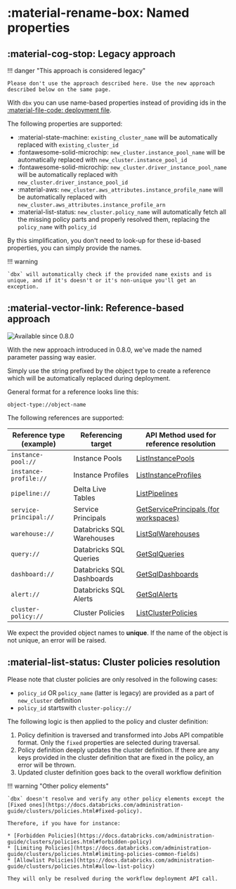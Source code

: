 # :material-rename-box: Named properties

## :material-cog-stop: Legacy approach

!!! danger "This approach is considered legacy"

    Please don't use the approach described here. Use the new approach described below on the same page.

With `dbx` you can use name-based properties instead of providing ids in
the [:material-file-code: deployment file](../reference/deployment.md).

The following properties are supported:

- :material-state-machine: `existing_cluster_name` will be automatically replaced with `existing_cluster_id`
- :fontawesome-solid-microchip: `new_cluster.instance_pool_name` will be automatically replaced
  with `new_cluster.instance_pool_id`
- :fontawesome-solid-microchip: `new_cluster.driver_instance_pool_name` will be automatically replaced
  with `new_cluster.driver_instance_pool_id`
- :material-aws: `new_cluster.aws_attributes.instance_profile_name` will be automatically replaced
  with `new_cluster.aws_attributes.instance_profile_arn`
- :material-list-status: `new_cluster.policy_name` will automatically fetch all the missing policy parts and properly
  resolved them, replacing the `policy_name` with `policy_id`

By this simplification, you don't need to look-up for these id-based properties, you can simply provide the names.

!!! warning

    `dbx` will automatically check if the provided name exists and is unique, and if it's doesn't or it's non-unique you'll get an exception.

## :material-vector-link: Reference-based approach

<img src="https://img.shields.io/badge/available%20since-0.8.0-green?style=for-the-badge" alt="Available since 0.8.0"/>

With the new approach introduced in 0.8.0, we've made the named parameter passing way easier.

Simply use the string prefixed by the object type to create a reference which will be automatically replaced during
deployment.

General format for a reference looks line this:

```
object-type://object-name
```

The following references are supported:

| Reference type (example)                  | Referencing target        | API Method used for reference resolution                                                                                           |
|-------------------------------------------|---------------------------|------------------------------------------------------------------------------------------------------------------------------------|
| `instance-pool://`       | Instance Pools            | [ListInstancePools](https://docs.databricks.com/dev-tools/api/latest/instance-pools.html#list)                                     |
| `instance-profile://` | Instance Profiles         | [ListInstanceProfiles](https://docs.databricks.com/dev-tools/api/latest/instance-profiles.html#list)                               |
| `pipeline://`                | Delta Live Tables         | [ListPipelines](https://docs.databricks.com/workflows/delta-live-tables/delta-live-tables-api-guide.html#list-pipelines)           |
| `service-principal://`             | Service Principals        | [GetServicePrincipals (for workspaces)](https://docs.databricks.com/dev-tools/api/latest/scim/scim-sp.html#get-service-principals) |
| `warehouse://`              | Databricks SQL Warehouses | [ListSqlWarehouses](https://docs.databricks.com/sql/api/sql-endpoints.html#list)                                                   |
| `query://`                      | Databricks SQL Queries    | [GetSqlQueries](https://docs.databricks.com/sql/api/queries-dashboards.html#operation/sql-analytics-get-queries)                   |
| `dashboard://`               | Databricks SQL Dashboards | [GetSqlDashboards](https://docs.databricks.com/sql/api/queries-dashboards.html#operation/get-sql-analytics-dashboards)             |
| `alert://`                      | Databricks SQL Alerts     | [GetSqlAlerts](https://docs.databricks.com/sql/api/queries-dashboards.html#operation/databricks-sql-get-alerts)                    |
| `cluster-policy://`            | Cluster Policies          | [ListClusterPolicies](https://docs.databricks.com/dev-tools/api/latest/policies.html#operation/list-cluster-policies)              |

We expect the provided object names to **unique**. If the name of the object is not unique, an error will be raised.

## :material-list-status: Cluster policies resolution

Please note that cluster policies are only resolved in the following cases:

- `policy_id` OR `policy_name` (latter is legacy) are provided as a part of `new_cluster` definition
- `policy_id` startswith `cluster-policy://`

The following logic is then applied to the policy and cluster definition:

1. Policy definition is traversed and transformed into Jobs API compatible format. Only the `fixed` properties are selected during traversal.
2. Policy definition deeply updates the cluster definition. If there are any keys provided in the cluster definition that are fixed in the policy, an error will be thrown.
3. Updated cluster definition goes back to the overall workflow definition


!!! warning "Other policy elements"

    `dbx` doesn't resolve and verify any other policy elements except the [Fixed ones](https://docs.databricks.com/administration-guide/clusters/policies.html#fixed-policy).

    Therefore, if you have for instance:

    * [Forbidden Policies](https://docs.databricks.com/administration-guide/clusters/policies.html#forbidden-policy)
    * [Limiting Policies](https://docs.databricks.com/administration-guide/clusters/policies.html#limiting-policies-common-fields)
    * [Allowlist Policies](https://docs.databricks.com/administration-guide/clusters/policies.html#allow-list-policy)

    They will only be resolved during the workflow deployment API call.


